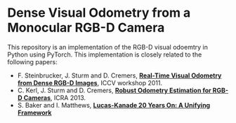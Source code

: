 # Dense Visual Odometry from a Monocular RGB-D Camera
This repository is an implementation of the RGB-D visual odoemtry in Python using PyTorch.
This implementation is closely related to the following papers: 
- F. Steinbrucker, J. Sturm and D. Cremers, [**Real-Time Visual Odometry from Dense RGB-D Images**](https://vision.in.tum.de/_media/spezial/bib/steinbruecker_sturm_cremers_iccv11.pdf), ICCV workshop 2011.
- C. Kerl, J. Sturm and D. Cremers, [**Robust Odometry Estimation for RGB-D Cameras**](https://vision.in.tum.de/_media/spezial/bib/kerl13icra.pdf), ICRA 2013.
- S. Baker and I. Matthews, [**Lucas-Kanade 20 Years On: A Unifying Framework**](https://www.ri.cmu.edu/pub_files/pub3/baker_simon_2002_3/baker_simon_2002_3.pdf)
